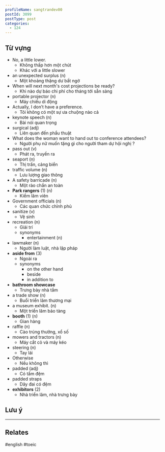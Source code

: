 ```yaml
---
profileName: sangtrandev00
postId: 3099
postType: post
categories:
  - 124
---
```

## Từ vựng

- No, a little lower.
	- Không thấp hơn một chút
	- Khác với a little slower
- an unexpected surplus (n)
	- Một khoảng thặng dư bất ngờ
- When will next month's cost projections be ready?
	- Khi nào dự báo chi phí cho tháng tới sẵn sàng
- portable projector (n)
	- Máy chiếu di động
-  Actually, I don’t have a preference. 
	- Tôi không có một sự ưa chuộng nào cả
- keynote speech (n)
	- Bài nói quan trọng
- surgical (adj)
	- Liên quan đến phẩu thuật
- What does the woman want to hand out to conference attendees?
	- Người phụ nữ muốn tặng gì cho người tham dự hội nghị ?
- pass out (v)
	- Phát ra, truyền ra
- seaport (n)
	- Thị trấn, cảng biển
- traffic volume (n)
	- Lưu lượng giao thông
- A safety barricade (n)
	- Một rào chắn an toàn
- **Park rangers** (1) (n)
	- Kiểm lâm viên
- Government officials (n)
	- Các quan chức chỉnh phủ
- sanitize (v)
	- Vệ sinh
- recreation (n)
	- Giải trí
	- synonyms
		- entertainment (n)
- lawmaker (n)
	- Người làm luật, nhà lập pháp
- **aside from** (3)
	- Ngoài ra
	- synonyms
		- on the other hand
		- beside
		- in addition to
- **bathroom showcase**
	- Trưng bày nhà tắm
- a trade show (n)
	- Buổi triển lãm thương mại
- a museum exhibit. (n)
	- Một triển lãm bảo tàng
- **booth** (1) (n)
	- Gian hàng
- raffle (n)
	- Cào trúng thưởng, xổ số
- mowers and tractors (n)
	- Máy cắt cỏ và máy kéo
- steering (n)
	- Tay lái
- Otherwise
	- Nếu không thì
- padded (adj)
	- Có tấm đệm
- padded straps
	- Dây đai có đệm
- **exhibitors** (2)
	- Nhà triển lãm, nhà trưng bày
## Lưu ý



---
## Relates

#english #toeic